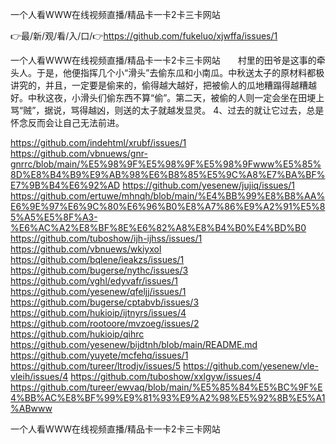 一个人看WWW在线视频直播/精品卡一卡2卡三卡网站

👉最/新/观/看/入/口/👉https://github.com/fukeluo/xjwffa/issues/1

一个人看WWW在线视频直播/精品卡一卡2卡三卡网站　　村里的田爷是这事的牵头人。于是，他便指挥几个小“滑头”去偷东瓜和小南瓜。中秋送太子的原材料都极讲究的，并且，一定要是偷来的，偷得越大越好，把被偷人的瓜地糟蹋得越糟越好。中秋这夜，小滑头们偷东西不算“偷”。第二天，被偷的人则一定会坐在田埂上骂“贼”，据说，骂得越凶，则送的太子就越发显灵。
	4、过去的就让它过去，总是怀念反而会让自己无法前进。


https://github.com/indehtml/xrubf/issues/1
https://github.com/vbnuews/gnr-gnrrc/blob/main/%E5%98%9F%E5%98%9F%E5%98%9Fwww%E5%85%8D%E8%B4%B9%E9%AB%98%E6%B8%85%E5%9C%A8%E7%BA%BF%E7%9B%B4%E6%92%AD
https://github.com/yesenew/jujiq/issues/1
https://github.com/ertuwe/mhnqh/blob/main/%E4%BB%99%E8%B8%AA%E6%9E%97%E6%9C%80%E6%96%B0%E8%A7%86%E9%A2%91%E5%85%A5%E5%8F%A3-%E6%AC%A2%E8%BF%8E%E6%82%A8%E8%B4%B0%E4%BD%B0
https://github.com/tuboshow/ijh-ijhss/issues/1
https://github.com/vbnuews/wkiyxol
https://github.com/bqlene/ieakzs/issues/1
https://github.com/bugerse/nythc/issues/3
https://github.com/vghl/edyvafr/issues/1
https://github.com/yesenew/qfeljj/issues/1
https://github.com/bugerse/cptabvb/issues/3
https://github.com/hukioip/ijtnyrs/issues/4
https://github.com/rootoore/mvzoeg/issues/2
https://github.com/hukioip/qihrc
https://github.com/yesenew/bijdtnh/blob/main/README.md
https://github.com/yuyete/mcfehq/issues/1
https://github.com/tureer/ltrodjv/issues/5
https://github.com/yesenew/vle-vleih/issues/4
https://github.com/tuboshow/xxlgyw/issues/4
https://github.com/tureer/ewvaq/blob/main/%E5%85%84%E5%BC%9F%E4%BB%AC%E8%BF%99%E9%81%93%E9%A2%98%E5%92%8B%E5%A1%ABwww

一个人看WWW在线视频直播/精品卡一卡2卡三卡网站
